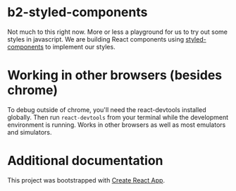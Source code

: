 # b2-styled-components
Not much to this right now. More or less a playground for us to try out some styles in javascript. We are building React components using [styled-components](https://www.styled-components.com/docs) to implement our styles.

# Working in other browsers (besides chrome)
To debug outside of chrome, you'll need the react-devtools installed globally. Then run `react-devtools` from your terminal while the development environment is running. Works in other browsers as well as most emulators and simulators.

# Additional documentation
This project was bootstrapped with [Create React App](https://github.com/facebookincubator/create-react-app).